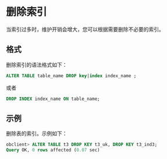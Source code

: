 删除索引
=========================

当索引过多时，维护开销会增大，您可以根据需要删除不必要的索引。

格式
-----------------------

删除索引的语法格式如下：

```sql
ALTER TABLE table_name DROP key|index index_name ;
```

或者

```sql
DROP INDEX index_name ON table_name;
```

示例
-----------------------

删除表的索引。示例如下：

```sql
obclient> ALTER TABLE t3 DROP KEY t3_uk, DROP KEY t3_ind3;
Query OK, 0 rows affected (0.07 sec)
```
